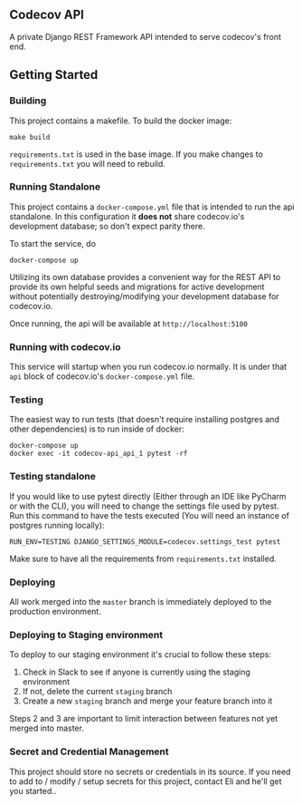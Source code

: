 Codecov API
-----------

A private Django REST Framework API intended to serve codecov's front end. 

## Getting Started

### Building

This project contains a makefile. To build the docker image:

    make build

`requirements.txt` is used in the base image. If you make changes to `requirements.txt` you will need to rebuild.

### Running Standalone

This project contains a `docker-compose.yml` file that is intended to run the api standalone. In this configuration it **does not** share codecov.io's development database; so don't expect parity there. 

To start the service, do

`docker-compose up`

Utilizing its own database provides a convenient way for the REST API to provide its own helpful seeds and migrations for active development without potentially destroying/modifying your development database for codecov.io.

Once running, the api will be available at `http://localhost:5100`

### Running with codecov.io

This service will startup when you run codecov.io normally. It is under that `api` block of codecov.io's `docker-compose.yml` file. 

### Testing

The easiest way to run tests (that doesn't require installing postgres and other dependencies) is to run inside of docker:

    docker-compose up
    docker exec -it codecov-api_api_1 pytest -rf

### Testing standalone

If you would like to use pytest directly (Either through an IDE like PyCharm or with the CLI), you will need to change the settings file used by pytest. Run this command to have the tests executed (You will need an instance of postgres running locally):

    RUN_ENV=TESTING DJANGO_SETTINGS_MODULE=codecov.settings_test pytest

Make sure to have all the requirements from `requirements.txt` installed.

### Deploying

All work merged into the `master` branch is immediately deployed to the production environment.

### Deploying to Staging environment

To deploy to our staging environment it's crucial to follow these steps:

1. Check in Slack to see if anyone is currently using the staging environment
2. If not, delete the current `staging` branch
3. Create a new `staging` branch and merge your feature branch into it

Steps 2 and 3 are important to limit interaction between features not yet merged into master.

### Secret and Credential Management

This project should store no secrets or credentials in its source. If you need to add to / modify / setup secrets for this project, contact Eli and he'll get you started..
